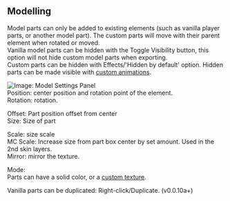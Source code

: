 ## Modelling
Model parts can only be added to existing elements (such as vanilla player parts, or another model part). The custom parts will move with their parent element when rotated or moved.  
Vanilla model parts can be hidden with the Toggle Visibility button, this option will not hide custom model parts when exporting.  
Custom parts can be hidden with Effects/'Hidden by default' option. Hidden parts can be made visible with [custom animations](https://github.com/tom5454/CustomPlayerModels/wiki/Animations).  

![Image: Model Settings Panel](https://github.com/tom5454/CustomPlayerModels/blob/master/screenshots/model_settings.png)  
Position: center position and rotation point of the element.  
Rotation: rotation.  

Offset: Part position offset from center  
Size: Size of part  

Scale: size scale  
MC Scale: Increase size from part box center by set amount. Used in the 2nd skin layers.  
Mirror: mirror the texture.  

Mode:  
Parts can have a solid color, or a [custom texture](https://github.com/tom5454/CustomPlayerModels/wiki/Texturing).  

Vanilla parts can be duplicated: Right-click/Duplicate. (v0.0.10a+)  
